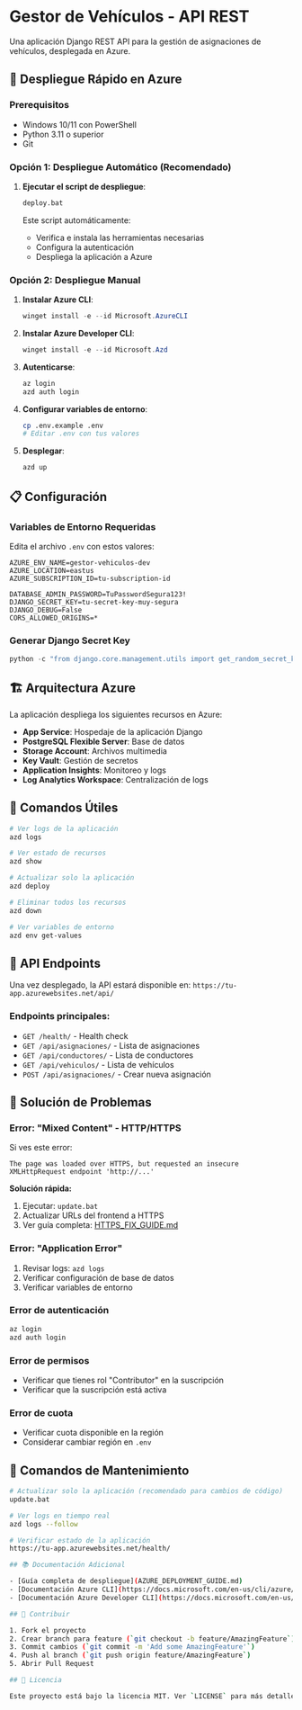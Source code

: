 # Gestor de Vehículos - API REST

Una aplicación Django REST API para la gestión de asignaciones de vehículos, desplegada en Azure.

## 🚀 Despliegue Rápido en Azure

### Prerequisitos
- Windows 10/11 con PowerShell
- Python 3.11 o superior
- Git

### Opción 1: Despliegue Automático (Recomendado)

1. **Ejecutar el script de despliegue**:
   ```cmd
   deploy.bat
   ```
   
   Este script automáticamente:
   - Verifica e instala las herramientas necesarias
   - Configura la autenticación
   - Despliega la aplicación a Azure

### Opción 2: Despliegue Manual

1. **Instalar Azure CLI**:
   ```powershell
   winget install -e --id Microsoft.AzureCLI
   ```

2. **Instalar Azure Developer CLI**:
   ```powershell
   winget install -e --id Microsoft.Azd
   ```

3. **Autenticarse**:
   ```bash
   az login
   azd auth login
   ```

4. **Configurar variables de entorno**:
   ```bash
   cp .env.example .env
   # Editar .env con tus valores
   ```

5. **Desplegar**:
   ```bash
   azd up
   ```

## 📋 Configuración

### Variables de Entorno Requeridas

Edita el archivo `.env` con estos valores:

```env
AZURE_ENV_NAME=gestor-vehiculos-dev
AZURE_LOCATION=eastus
AZURE_SUBSCRIPTION_ID=tu-subscription-id

DATABASE_ADMIN_PASSWORD=TuPasswordSegura123!
DJANGO_SECRET_KEY=tu-secret-key-muy-segura
DJANGO_DEBUG=False
CORS_ALLOWED_ORIGINS=*
```

### Generar Django Secret Key

```python
python -c "from django.core.management.utils import get_random_secret_key; print(get_random_secret_key())"
```

## 🏗️ Arquitectura Azure

La aplicación despliega los siguientes recursos en Azure:

- **App Service**: Hospedaje de la aplicación Django
- **PostgreSQL Flexible Server**: Base de datos
- **Storage Account**: Archivos multimedia
- **Key Vault**: Gestión de secretos
- **Application Insights**: Monitoreo y logs
- **Log Analytics Workspace**: Centralización de logs

## 🔧 Comandos Útiles

```bash
# Ver logs de la aplicación
azd logs

# Ver estado de recursos
azd show

# Actualizar solo la aplicación
azd deploy

# Eliminar todos los recursos
azd down

# Ver variables de entorno
azd env get-values
```

## 📖 API Endpoints

Una vez desplegado, la API estará disponible en: `https://tu-app.azurewebsites.net/api/`

### Endpoints principales:
- `GET /health/` - Health check
- `GET /api/asignaciones/` - Lista de asignaciones
- `GET /api/conductores/` - Lista de conductores
- `GET /api/vehiculos/` - Lista de vehículos
- `POST /api/asignaciones/` - Crear nueva asignación

## 🐛 Solución de Problemas

### Error: "Mixed Content" - HTTP/HTTPS
Si ves este error:
```
The page was loaded over HTTPS, but requested an insecure XMLHttpRequest endpoint 'http://...'
```

**Solución rápida:**
1. Ejecutar: `update.bat`
2. Actualizar URLs del frontend a HTTPS
3. Ver guía completa: [HTTPS_FIX_GUIDE.md](HTTPS_FIX_GUIDE.md)

### Error: "Application Error"
1. Revisar logs: `azd logs`
2. Verificar configuración de base de datos
3. Verificar variables de entorno

### Error de autenticación
```bash
az login
azd auth login
```

### Error de permisos
- Verificar que tienes rol "Contributor" en la suscripción
- Verificar que la suscripción está activa

### Error de cuota
- Verificar cuota disponible en la región
- Considerar cambiar región en `.env`

## 🔧 Comandos de Mantenimiento

```bash
# Actualizar solo la aplicación (recomendado para cambios de código)
update.bat

# Ver logs en tiempo real
azd logs --follow

# Verificar estado de la aplicación
https://tu-app.azurewebsites.net/health/

## 📚 Documentación Adicional

- [Guía completa de despliegue](AZURE_DEPLOYMENT_GUIDE.md)
- [Documentación Azure CLI](https://docs.microsoft.com/en-us/cli/azure/)
- [Documentación Azure Developer CLI](https://docs.microsoft.com/en-us/azure/developer/azure-developer-cli/)

## 🤝 Contribuir

1. Fork el proyecto
2. Crear branch para feature (`git checkout -b feature/AmazingFeature`)
3. Commit cambios (`git commit -m 'Add some AmazingFeature'`)
4. Push al branch (`git push origin feature/AmazingFeature`)
5. Abrir Pull Request

## 📄 Licencia

Este proyecto está bajo la licencia MIT. Ver `LICENSE` para más detalles.
